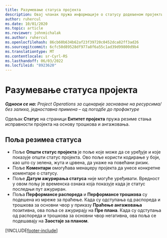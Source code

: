 ```yaml
---
title: Разумевање статуса пројекта
description: Овај чланак пружа информације о статусу додељеном пројектима у програму Dynamics 365 Project Operations.
author: ruhercul
ms.date: 10/01/2020
ms.topic: article
ms.reviewer: johnmichalak
ms.author: ruhercul
ms.openlocfilehash: 86cb60b634b62af23f39720c0452dca82ff3ad26
ms.sourcegitcommit: 6cfc50d89528df977a8f6a55c1ad39d99800d9b4
ms.translationtype: MT
ms.contentlocale: sr-Cyrl-RS
ms.lasthandoff: 06/03/2022
ms.locfileid: "8923620"
---
```

# <a name="understand-project-status"></a>Разумевање статуса пројекта

_**Односи се на:** Project Operations за сценарије засноване на ресурсима/без залиха, једноставна примена – од погодбе до профактуре_


Одељак **Статус** на страници **Ентитет пројекта** пружа резиме стања исправности пројекта на основу трошкова и ангажовања.


## <a name="status-summary-fields"></a>Поља резимеа статуса

- Поље **Општи статус пројекта** је поље које може да се уређује и које показује општи статус пројекта. Ово поље користи кодирање у боји, као што су зелена, жута и црвена, да укаже на повећани ризик. 
- Поље **Коментари** омогућава менаџеру пројекта да унесе конкретне коментаре о статусу. 
- Поље **Датум ажурирања статуса** није могуће уређивати. Вредност у овом пољу је временска ознака која показује када је статус последњи пут ажуриран.
- Поља **Перформансе распореда** и **Перформансе трошкова** су подешена из мреже за праћење. Када су одступања од распореда и трошкова за основни чвор у приказу **Праћење ангажовања** позитивна, ова поља се ажурирају на **Пре плана**. Када су одступања од распореда и трошкова за основни чвор негативна, ова поља се подешавају на **Заостаје за планом**.


[!INCLUDE[footer-include](../includes/footer-banner.md)]